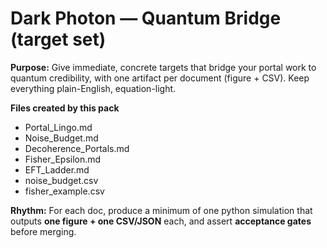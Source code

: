 # Dark Photon — Quantum Bridge (target set)
**Purpose:** Give immediate, concrete targets that bridge your portal work to quantum credibility, with one artifact per document (figure + CSV). Keep everything plain-English, equation-light.

**Files created by this pack**
- Portal_Lingo.md
- Noise_Budget.md
- Decoherence_Portals.md
- Fisher_Epsilon.md
- EFT_Ladder.md
- noise_budget.csv
- fisher_example.csv

**Rhythm:** For each doc, produce a minimum of one python simulation that outputs **one figure + one CSV/JSON** each, and assert **acceptance gates** before merging.
